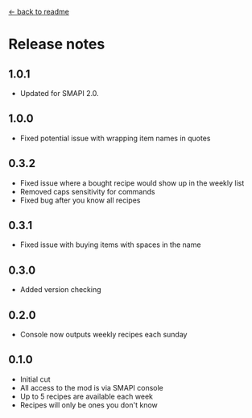 ﻿[← back to readme](readme.md)

# Release notes
## 1.0.1
* Updated for SMAPI 2.0.

## 1.0.0
* Fixed potential issue with wrapping item names in quotes

## 0.3.2
* Fixed issue where a bought recipe would show up in the weekly list
* Removed caps sensitivity for commands
* Fixed bug after you know all recipes

## 0.3.1
* Fixed issue with buying items with spaces in the name

## 0.3.0
* Added version checking

## 0.2.0
* Console now outputs weekly recipes each sunday

## 0.1.0
* Initial cut
* All access to the mod is via SMAPI console
* Up to 5 recipes are available each week
* Recipes will only be ones you don't know